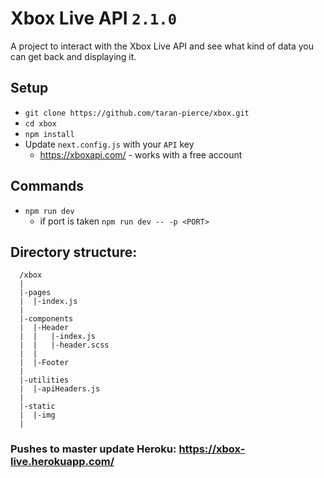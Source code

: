 # Xbox Live API `2.1.0`
A project to interact with the Xbox Live API and see what kind of data you can get back and displaying it.

## Setup
* `git clone https://github.com/taran-pierce/xbox.git`
* `cd xbox`
* `npm install`
* Update `next.config.js` with your `API` key
  * https://xboxapi.com/ - works with a free account

## Commands
* `npm run dev`
  * if port is taken `npm run dev -- -p <PORT>`

## Directory structure:
```
  /xbox
  |
  |-pages
  |  |-index.js
  |
  |-components
  |  |-Header
  |  |   |-index.js
  |  |   |-header.scss
  |  |
  |  |-Footer
  |
  |-utilities
  |  |-apiHeaders.js
  |
  |-static
  |  |-img
  |
```
### Pushes to master update Heroku: https://xbox-live.herokuapp.com/